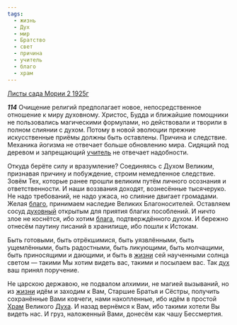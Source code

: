 ```yaml
---
tags:
  - жизнь
  - Дух
  - мир
  - Братство
  - свет
  - причина
  - учитель
  - благо
  - храм
---
```


[Листы сада Мории 2 1925г](/agni/1925)

___114___
Очищение религий предполагает новое, непосредственное отношение к миру духовному. Христос, Будда и ближайшие помощники не пользовались магическими формулами, но действовали и творили в полном слиянии с духом. Потому в новой эволюции прежние искусственные приёмы должны быть оставлены. Причина и следствие. Механика йогизма не отвечает больше обновлению мира. Сидящий под деревом и запрещающий [учитель](/tag/#учитель) не отвечает надобности.   

Откуда берёте силу и вразумление? Соединяясь с Духом Великим, признавая причину и побуждение, строим немедленное следствие. Зовём Тех, которые ранее прошли великим путём личного осознания и ответственности. И наши воззвания доходят, вознесённые тысячеруко. Не надо требований, не надо ужаса, но слияние двигает громадами. Желая [благо](/tag/#благо), принимаем наследие Великих Благоносителей. Оставляем сосуд [духовный](/tag/#Дух) открытым для приятия благих пособлений. И ничто злое не коснётся, ибо хотим [блага](/tag/#благо), подтверждённого духом. И бережно отнесём паутину писаний в хранилище, ибо пошли к Истокам.   

Быть готовыми, быть отрёкшимися, быть уязвлёнными, быть ущемлёнными, быть радостными, быть ликующими, быть молчащими, быть приносящими и дающими, и быть в [жизни](/tag/#жизнь) сей наученными солнца светом — такими Мы хотим видеть вас, такими и посылаем вас. Так [дух](/tag/#[Дух](/tag/#Дух)) ваш принял поручение.   

Не царскою державою, не подвалом алхимии, не магией вызываний, но из [жизни](/tag/#жизнь) идём и заходим к Вам, Старшие Братья и Сёстры, получить сохранённые Вами ковчеги, нами накопленные, ибо идём в простой [Храм](/tag/#храм) Великого [Духа](/tag/#Дух). И назад вернёмся к Вам, ибо такими хотели Вы видеть нас. И груз, наложенный Вами, донесём как чашу Бессмертия.   

